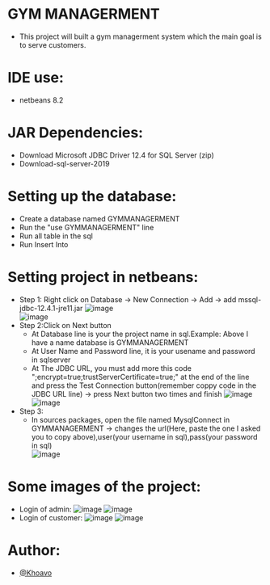 # GYM MANAGERMENT
  + This project will built a gym managerment system which the main goal is to serve customers.
# IDE use:
  + netbeans 8.2
# JAR Dependencies:
  + Download Microsoft JDBC Driver 12.4 for SQL Server (zip)  
  + Download-sql-server-2019
# Setting up the database:
  + Create a database named GYMMANAGERMENT  
  + Run the "use GYMMANAGERMENT" line  
  + Run all table in the sql  
  + Run Insert Into  
# Setting project in netbeans:
  + Step 1: Right click on Database -> New Connection -> Add -> add mssql-jdbc-12.4.1-jre11.jar
      ![image](https://github.com/Khoavo26042004/GYMMANAGERMENT/assets/154489298/d1ebb5eb-4f01-4755-8158-74f7ffa36664)  
      ![image](https://github.com/Khoavo26042004/GYMMANAGERMENT/assets/154489298/4f5fd162-7faf-495e-bf7c-5afea4db4180)
  + Step 2:Click on Next button
    + At Database line is your the project name in sql.Example: Above I have a name database is GYMMANAGERMENT  
    + At User Name and Password line, it is your usename and password in sqlserver  
    + At The JDBC URL, you must add more this code ";encrypt=true;trustServerCertificate=true;" at the end of the line and press the Test Connection button(remember coppy code in the JDBC URL line) -> press Next button two times and finish
      ![image](https://github.com/Khoavo26042004/GYMMANAGERMENT/assets/154489298/3878a424-9567-4150-a271-6b674da452ee)
      ![image](https://github.com/Khoavo26042004/GYMMANAGERMENT/assets/154489298/2a0d9b20-7792-4aa4-9cb0-5c31a50042bf)
  + Step 3:  
    + In sources packages, open the file named MysqlConnect in GYMMANAGERMENT -> changes the url(Here, paste the one I asked you to copy above),user(your username in sql),pass(your password in sql)      
        ![image](https://github.com/Khoavo26042004/GYMMANAGERMENT/assets/154489298/53cdf80f-1c1a-4c95-a17e-619727c31dde)
# Some images of the project:
  + Login of admin:
      ![image](https://github.com/Khoavo26042004/GYMMANAGERMENT/assets/154489298/09180dca-f373-480e-a584-191a96cbe65a)
      ![image](https://github.com/Khoavo26042004/GYMMANAGERMENT/assets/154489298/61fd7dc4-4b51-4508-9c77-ac6f68772ec3)
  + Login of customer:
      ![image](https://github.com/Khoavo26042004/GYMMANAGERMENT/assets/154489298/518e3d1c-64af-43d2-b76f-e54dba2edf50)
      ![image](https://github.com/Khoavo26042004/GYMMANAGERMENT/assets/154489298/21e23caa-284a-4530-bd86-daff1551024b)
# Author:
- [@Khoavo](https://github.com/Khoavo26042004)









